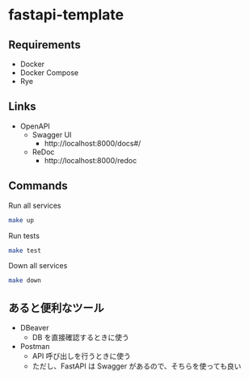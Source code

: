 # fastapi-template

## Requirements

- Docker
- Docker Compose
- Rye

## Links

- OpenAPI
    - Swagger UI
        - http://localhost:8000/docs#/
    - ReDoc
        - http://localhost:8000/redoc

## Commands

Run all services
```bash
make up
```

Run tests
```bash
make test
```

Down all services
```bash
make down
```

## あると便利なツール

- DBeaver
    - DB を直接確認するときに使う
- Postman
    - API 呼び出しを行うときに使う
    - ただし、FastAPI は Swagger があるので、そちらを使っても良い
